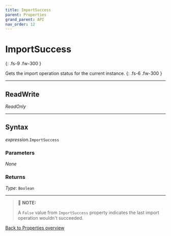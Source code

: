 ```yaml
---
title: ImportSuccess
parent: Properties
grand_parent: API
nav_order: 12
---
```


# ImportSuccess
{: .fs-9 .fw-300 }

Gets the import operation status for the current instance.
{: .fs-6 .fw-300 }

---

## ReadWrite

_ReadOnly_

---

## Syntax

*expression*.`ImportSuccess`

### Parameters

_None_

### Returns

*Type*: `Boolean`

---

>:pencil: **NOTE:**
>
>A `False` value from `ImportSuccess` property indicates the last import operation wouldn't succeeded.

[Back to Properties overview](https://ws-garcia.github.io/VBA-CSV-interface/api/properties/)